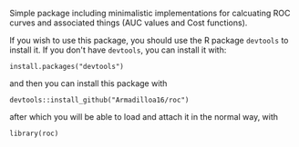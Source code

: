 Simple package including minimalistic implementations for calcuating ROC curves
and associated things (AUC values and Cost functions).

If you wish to use this package, you should use the R package `devtools` to 
install it. If you don't have `devtools`, you can install it with:

```
install.packages("devtools")
```

and then you can install this package with 

```
devtools::install_github("Armadilloa16/roc")
```

after which you will be able to load and attach it in the normal way, with

``` 
library(roc)
```

